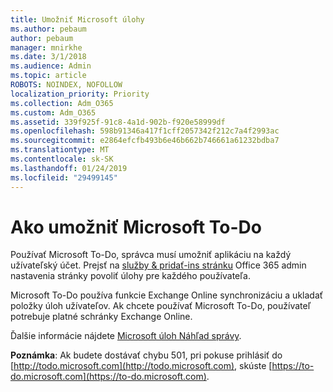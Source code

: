 ```yaml
---
title: Umožniť Microsoft úlohy
ms.author: pebaum
author: pebaum
manager: mnirkhe
ms.date: 3/1/2018
ms.audience: Admin
ms.topic: article
ROBOTS: NOINDEX, NOFOLLOW
localization_priority: Priority
ms.collection: Adm_O365
ms.custom: Adm_O365
ms.assetid: 339f925f-91c8-4a1d-902b-f920e58999df
ms.openlocfilehash: 598b91346a417f1cff2057342f212c7a4f2993ac
ms.sourcegitcommit: e2864efcfb493b6e46b662b746661a61232bdba7
ms.translationtype: MT
ms.contentlocale: sk-SK
ms.lasthandoff: 01/24/2019
ms.locfileid: "29499145"
---
```

# <a name="how-to-enable-microsoft-to-do"></a>Ako umožniť Microsoft To-Do

Používať Microsoft To-Do, správca musí umožniť aplikáciu na každý užívateľský účet. Prejsť na [služby &amp; pridať-ins stránku](https://portal.office.com/adminportal/home#/Settings/ServicesAndAddIns) Office 365 admin nastavenia stránky povoliť úlohy pre každého používateľa. 
  
Microsoft To-Do používa funkcie Exchange Online synchronizáciu a ukladať položky úloh užívateľov. Ak chcete používať Microsoft To-Do, používateľ potrebuje platné schránky Exchange Online.
  
Ďalšie informácie nájdete [Microsoft úloh Náhľad správy](https://support.office.com/article/490c1a8c-2333-4952-8125-841afadb9620.aspx).
  
 **Poznámka**: Ak budete dostávať chybu 501, pri pokuse prihlásiť do [http://todo.microsoft.com](http://todo.microsoft.com), skúste [https://to-do.microsoft.com](https://to-do.microsoft.com).
  

